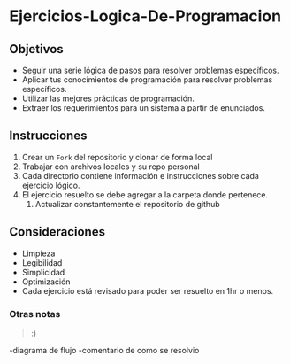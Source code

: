# Ejercicios-Logica-De-Programacion

## Objetivos

- Seguir una serie lógica de pasos para resolver problemas específicos.
- Aplicar tus conocimientos de programación para resolver problemas específicos.
- Utilizar las mejores prácticas de programación.
- Extraer los requerimientos para un sistema a partir de enunciados.


## Instrucciones 

1. Crear un `Fork` del repositorio y clonar de forma local
2. Trabajar con archivos locales y su repo personal
3. Cada directorio contiene información e instrucciones sobre cada ejercicio lógico.
4. El ejercicio resuelto se debe agregar a la carpeta donde pertenece.
   1. Actualizar constantemente el repositorio de github

## Consideraciones

- Limpieza
- Legibilidad
- Simplicidad
- Optimización 
- Cada ejercicio está revisado para poder ser resuelto en 1hr o menos.

### Otras notas

> :)

-diagrama de flujo
-comentario de como se resolvio